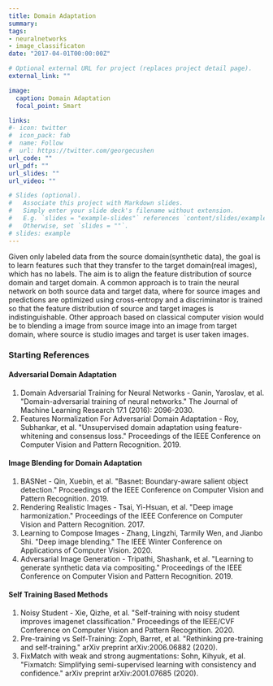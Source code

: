 ```yaml
---
title: Domain Adaptation
summary:
tags:
- neuralnetworks
- image_classificaton
date: "2017-04-01T00:00:00Z"

# Optional external URL for project (replaces project detail page).
external_link: ""

image:
  caption: Domain Adaptation
  focal_point: Smart

links:
#- icon: twitter
#  icon_pack: fab
#  name: Follow
#  url: https://twitter.com/georgecushen
url_code: ""
url_pdf: ""
url_slides: ""
url_video: ""

# Slides (optional).
#   Associate this project with Markdown slides.
#   Simply enter your slide deck's filename without extension.
#   E.g. `slides = "example-slides"` references `content/slides/example-slides.md`.
#   Otherwise, set `slides = ""`.
# slides: example
---
```


Given only labeled data from the source domain(synthetic data), the goal is to learn features such that they transfer to the target domain(real images), which has no labels. The aim is to align the feature distribution of source domain and target domain. A common approach is to train the neural network on both source data and target data, where for source images and predictions are optimized using cross-entropy and a discriminator is trained so that the feature distribution of source and target images is indistinguishable. Other approach based on classical computer vision would be to blending a image from source image into an image from target domain, where source is studio images and target is user taken images.

### Starting References

#### Adversarial Domain Adaptation
1. Domain Adversarial Training for Neural Networks - Ganin, Yaroslav, et al. "Domain-adversarial training of neural networks." The Journal of Machine Learning Research 17.1 (2016): 2096-2030.
2. Features Normalization For Adversarial Domain Adaptation - Roy, Subhankar, et al. "Unsupervised domain adaptation using feature-whitening and consensus loss." Proceedings of the IEEE Conference on Computer Vision and Pattern Recognition. 2019.


#### Image Blending for Domain Adaptation
1. BASNet - Qin, Xuebin, et al. "Basnet: Boundary-aware salient object detection." Proceedings of the IEEE Conference on Computer Vision and Pattern Recognition. 2019.
2. Rendering Realistic Images - Tsai, Yi-Hsuan, et al. "Deep image harmonization." Proceedings of the IEEE Conference on Computer Vision and Pattern Recognition. 2017.
3. Learning to Compose Images - Zhang, Lingzhi, Tarmily Wen, and Jianbo Shi. "Deep image blending." The IEEE Winter Conference on Applications of Computer Vision. 2020.
3. Adversarial Image Generation - Tripathi, Shashank, et al. "Learning to generate synthetic data via compositing." Proceedings of the IEEE Conference on Computer Vision and Pattern Recognition. 2019.

#### Self Training Based Methods
1. Noisy Student - Xie, Qizhe, et al. "Self-training with noisy student improves imagenet classification." Proceedings of the IEEE/CVF Conference on Computer Vision and Pattern Recognition. 2020.
2. Pre-training vs Self-Training: Zoph, Barret, et al. "Rethinking pre-training and self-training." arXiv preprint arXiv:2006.06882 (2020).
2. FixMatch with weak and strong augmentations: Sohn, Kihyuk, et al. "Fixmatch: Simplifying semi-supervised learning with consistency and confidence." arXiv preprint arXiv:2001.07685 (2020).
